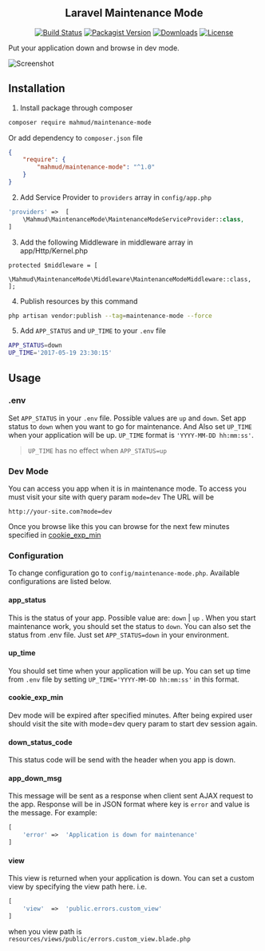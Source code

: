 <h2 align="center">Laravel Maintenance Mode</h2>


<p align="center">
<a href="https://packagist.org/packages/mahmud/maintenance-mode"><img src="https://img.shields.io/badge/build-passing-brightgreen.svg" alt="Build Status"></a>
<a href="https://packagist.org/packages/mahmud/maintenance-mode"><img src="https://img.shields.io/packagist/v/mahmud/maintenance-mode.svg" alt="Packagist Version"></a>
<a href="https://packagist.org/packages/mahmud/maintenance-mode"><img src="https://img.shields.io/packagist/dt/mahmud/maintenance-mode.svg" alt="Downloads"></a>
<a href="https://packagist.org/packages/mahmud/maintenance-mode"><img src="https://img.shields.io/packagist/l/mahmud/maintenance-mode.svg" alt="License"></a>
</p>

Put your application down and browse in dev mode.

![Screenshot](https://cloud.githubusercontent.com/assets/5725014/26293038/a4619f42-3edc-11e7-9f5c-ef8ad3529184.jpg)

## Installation

1. Install package through composer

```bash
composer require mahmud/maintenance-mode
```

Or add dependency to `composer.json` file

```json
{
    "require": {
        "mahmud/maintenance-mode": "^1.0"
    }
}
```

2. Add Service Provider to `providers` array in `config/app.php`

```php
'providers' =>  [
    \Mahmud\MaintenanceMode\MaintenanceModeServiceProvider::class,
]
```

3. Add the following Middleware in middleware array in app/Http/Kernel.php

```
protected $middleware = [
    \Mahmud\MaintenanceMode\Middleware\MaintenanceModeMiddleware::class,
];
```

4. Publish resources by this command

```bash
php artisan vendor:publish --tag=maintenance-mode --force
```

5. Add `APP_STATUS` and `UP_TIME` to your `.env` file

```bash
APP_STATUS=down
UP_TIME='2017-05-19 23:30:15'
```

## Usage

### .env

Set `APP_STATUS` in your `.env` file. Possible values are `up` and `down`.
Set app status to `down` when you want to go for maintenance. And Also set `UP_TIME` when your application will be up.
`UP_TIME` format is `'YYYY-MM-DD hh:mm:ss'`.

> `UP_TIME` has no effect when `APP_STATUS=up`

### Dev Mode

You can access you app when it is in maintenance mode. To access you must visit your site with query param `mode=dev`
The URL will be 

```
http://your-site.com?mode=dev
```

Once you browse like this you can browse for the next few minutes specified in [cookie_exp_min](https://github.com/mahmudkuet11/laravel-maintenance-mode/tree/dev#cookie_exp_min)

### Configuration

To change configuration go to `config/maintenance-mode.php`. Available configurations are listed below.

#### app_status

This is the status of your app. Possible value are: `down` | `up` . When you start maintenance work, you should set the status to `down`. You can also set the status from .env file. Just set `APP_STATUS=down` in your environment.

#### up_time

You should set time when your application will be up. You can set up time from `.env` file by setting `UP_TIME='YYYY-MM-DD hh:mm:ss'` in this format.

#### cookie_exp_min

Dev mode will be expired after specified minutes. After being expired user should visit the site with mode=dev query param to start dev session again.

#### down_status_code

This status code will be send with the header when you app is down.

#### app_down_msg

This message will be sent as a response when client sent AJAX request to the app. Response will be in JSON format where key is `error` and value is the message. For example:

```php
[
    'error' =>  'Application is down for maintenance'
]
```

#### view

This view is returned when your application is down. You can set a custom view by specifying the view path here. i.e. 

```php
[
    'view'  =>  'public.errors.custom_view'
]
```

when you view path is `resources/views/public/errors.custom_view.blade.php`

